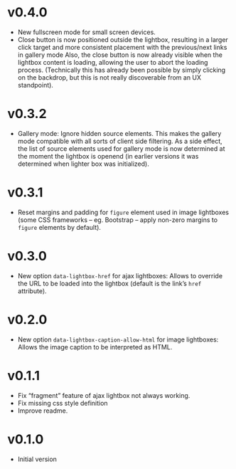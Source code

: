 # v0.4.0
 * New fullscreen mode for small screen devices.
 * Close button is now positioned outside the lightbox, resulting in a larger click target and more consistent placement with the previous/next links in gallery mode Also, the close button is now already visible when the lightbox content is loading, allowing the user to abort the loading process. (Technically this has already been possible by simply clicking on the backdrop, but this is not really discoverable from an UX standpoint).

# v0.3.2

* Gallery mode: Ignore hidden source elements. This makes the gallery mode compatible with all sorts of client side filtering. As a side effect, the list of source elements used for gallery mode is now determined at the moment the lightbox is openend (in earlier versions it was determined when lighter box was initialized).

# v0.3.1

* Reset margins and padding for `figure` element used in image lightboxes (some CSS frameworks – eg. Bootstrap – apply non-zero margins to `figure` elements by default).

# v0.3.0

* New option `data-lightbox-href` for ajax lightboxes: Allows to override the URL to be loaded into the lightbox (default is the link’s `href` attribute).

# v0.2.0

* New option `data-lightbox-caption-allow-html` for image lightboxes: Allows the image caption to be interpreted as HTML.

# v0.1.1

* Fix “fragment” feature of ajax lightbox not always working.
* Fix missing css style definition
* Improve readme.

# v0.1.0

* Initial version
